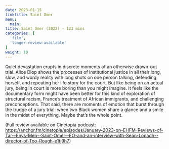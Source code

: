 ```yaml
---
date: 2023-01-15
linktitle: Saint Omer
menu:
  main:
title: Saint Omer (2022) - 123 mins
categories: [
  'film',
  'longer-review-available'
]
weight: 10
---
```


Quiet devastation erupts in discrete moments of an otherwise drawn-out trial. Alice Diop shows the processes of institutional justice in all their long, slow, and wordy reality with long shots on one person talking, defending herself, and repeating her life story for the court. But like being on an actual jury, being in court is more boring than you might imagine. It feels like the documentary form might have been better for this kind of exploration of structural racism, France’s treatment of African immigrants, and challenging preconceptions. That said, there are moments of emotion that burst through the trudge of a jury trial: when two Black women share a glance and a smile in the midst of everything. Maybe that’s the whole point.

(Full review available on Cinetopia podcast: https://anchor.fm/cinetopia/episodes/January-2023-on-EHFM-Reviews-of-Tar--Enys-Men--Saint-Omer--EO-and-an-interview-with-Sean-Lonadh--director-of-Too-Rough-e1tj9h7)